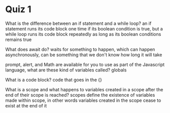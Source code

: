 # Quiz 1

What is the difference between an if statement and a while loop?
an if statement runs its code block one time if its boolean condition is true, but a while loop runs its code block repeatedly as long as its boolean conditions remains true

What does await do?
waits for something to happen, which can happen asynchronously, can be something that we don't know how long it will take

prompt, alert, and Math are available for you to use as part of the Javascript language, what are these kind of variables called?
globals

What is a code block?
code that goes in the {}

What is a scope and what happens to variables created in a scope after the end of their scope is reached?
scopes define the existence of variables made within scope, in other words variables created in the scope cease to exist at the end of it
